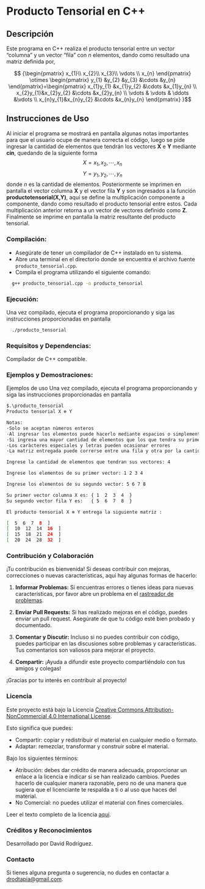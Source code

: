 # Producto Tensorial en C++

## Descripción

Este programa en C++ realiza el producto tensorial entre un vector “columna” y un vector “fila” con $n$ elementos, dando como resultado una matriz definida por,

$$
{\begin{pmatrix}
x_{1}\\ 
x_{2}\\ 
x_{3}\\ 
\vdots \\ 
x_{n}
\end{pmatrix}
\otimes
\begin{pmatrix}
y_{1} &y_{2}  &y_{3}  &\cdots  &y_{n} 
\end{pmatrix}=\begin{pmatrix}
x_{1}y_{1} &x_{1}y_{2}  &\cdots  &x_{1}y_{n} \\ 
x_{2}y_{1}&x_{2}y_{2}  &\cdots  &x_{2}y_{n} \\ 
 \vdots &  \vdots & \ddots  &\vdots  \\ 
 x_{n}y_{1}&x_{n}y_{2}  &\cdots  &x_{n}y_{n}
\end{pmatrix}
}$$

## Instrucciones de Uso
Al iniciar el programa se mostrará en pantalla algunas notas importantes para que el usuario ocupe de
manera correcta el código, luego se pide ingresar la cantidad de elementos que tendrán los vectores **X** e **Y**
mediante **cin**, quedando de la siguiente forma
$$X=x_1,x_2,\cdots,x_n$$
$$Y=y_1,y_2,\cdots,y_n$$
donde $n$ es la cantidad de elementos.
Posteriormente se imprimen en pantalla el vector columna **X** y el vector fila **Y** y son ingresados a la función
**productotensorial(X,Y)**, aquí se define la multiplicación componente a componente, dando como resultado
el producto tensorial entre estos.
Cada multiplicación anterior retorna a un vector de vectores definido como **Z**. Finalmente se imprime en
pantalla la matriz resultante del producto tensorial.
### Compilación:
- Asegúrate de tener un compilador de C++ instalado en tu sistema.
- Abre una terminal en el directorio donde se encuentra el archivo fuente `producto_tensorial.cpp`.
- Compila el programa utilizando el siguiente comando:
```bash
  g++ producto_tensorial.cpp -o producto_tensorial

```
### Ejecución:
Una vez compilado, ejecuta el programa proporcionando y siga las instrucciones proporcionadas en pantalla
```bash
  ./producto_tensorial
```  
### Requisitos y Dependencias:
Compilador de C++ compatible.

### Ejemplos y Demostraciones:
Ejemplos de uso
Una vez compilado, ejecuta el programa proporcionando y siga las instrucciones proporcionadas en pantalla
```bash
$.\producto_tensorial
Producto tensorial X ⊗ Y

Notas:
·Solo se aceptan nùmeros enteros
·Al ingresar los elementos puede hacerlo mediante espacios o simplemente aprentando la tecla 'enter' entre uno y otro
·Si ingresa una mayor cantidad de elementos que los que tendra su primer vector, estos pasaran al siguiente y los que sobren se omitiran
·Los caràcteres especiales y letras pueden ocasionar errores
·La matriz entregada puede correrse entre una fila y otra por la cantidad de cifras de sus componentes

Ingrese la cantidad de elementos que tendran sus vectores: 4

Ingrese los elementos de su primer vector: 1 2 3 4

Ingrese los elementos de su segundo vector: 5 6 7 8

Su primer vector columna X es: { 1  2  3  4  }
Su segundo vector fila Y es:   { 5  6  7  8  }

El producto tensorial X ⊗ Y entrega la siguiente matriz :

[  5  6  7  8  ]
[  10  12  14  16  ]
[  15  18  21  24  ]
[  20  24  28  32  ]
```
### Contribución y Colaboración

¡Tu contribución es bienvenida! Si deseas contribuir con mejoras, correcciones o nuevas características, aquí hay algunas formas de hacerlo:

1. **Informar Problemas:** Si encuentras errores o tienes ideas para nuevas características, por favor abre un problema en el [rastreador de problemas](https://github.com/drodtapia/Producto_tensorial/issues).
   
2. **Enviar Pull Requests:** Si has realizado mejoras en el código, puedes enviar un pull request. Asegúrate de que tu código esté bien probado y documentado.

3. **Comentar y Discutir:** Incluso si no puedes contribuir con código, puedes participar en las discusiones sobre problemas y características. Tus comentarios son valiosos para mejorar el proyecto.

4. **Compartir:** ¡Ayuda a difundir este proyecto compartiéndolo con tus amigos y colegas!

¡Gracias por tu interés en contribuir al proyecto!

### Licencia

Este proyecto está bajo la Licencia [Creative Commons Attribution-NonCommercial 4.0 International License](https://creativecommons.org/licenses/by-nc/4.0/).

Esto significa que puedes:

- Compartir: copiar y redistribuir el material en cualquier medio o formato.
- Adaptar: remezclar, transformar y construir sobre el material.

Bajo los siguientes términos:

- Atribución: debes dar crédito de manera adecuada, proporcionar un enlace a la licencia e indicar si se han realizado cambios. Puedes hacerlo de cualquier manera razonable, pero no de una manera que sugiera que el licenciante te respalda a ti o al uso que haces del material.
- No Comercial: no puedes utilizar el material con fines comerciales.

Leer el texto completo de la licencia [aquí](https://creativecommons.org/licenses/by-nc/4.0/legalcode).

### Créditos y Reconocimientos
Desarrollado por David Rodríguez.

### Contacto
Si tienes alguna pregunta o sugerencia, no dudes en contactar a drodtapia@gmail.com.
